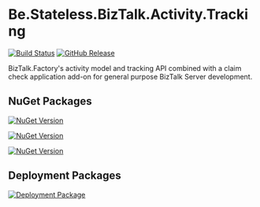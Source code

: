 ﻿# Be.Stateless.BizTalk.Activity.Tracking

[![Build Status](https://dev.azure.com/icraftsoftware/be.stateless/_apis/build/status/Be.Stateless.BizTalk.Activity.Tracking%20Manual%20Release?branchName=master)](https://dev.azure.com/icraftsoftware/be.stateless/_build/latest?definitionId=76&branchName=master)
[![GitHub Release](https://img.shields.io/github/v/release/icraftsoftware/Be.Stateless.BizTalk.Activity.Tracking?label=Release)](https://github.com/icraftsoftware/Be.Stateless.BizTalk.Activity.Tracking/releases/latest)

BizTalk.Factory's activity model and tracking API combined with a claim check application add-on for general purpose BizTalk Server development.

## NuGet Packages

[![NuGet Version](https://img.shields.io/nuget/v/Be.Stateless.BizTalk.Activity.Tracking.svg?label=Be.Stateless.BizTalk.Activity.Tracking&style=flat)](https://www.nuget.org/packages/Be.Stateless.BizTalk.Activity.Tracking/)

[![NuGet Version](https://img.shields.io/nuget/v/Be.Stateless.BizTalk.Claim.Check.Maps.svg?label=Be.Stateless.BizTalk.Claim.Check.Maps&style=flat)](https://www.nuget.org/packages/Be.Stateless.BizTalk.Claim.Check.Maps/)

[![NuGet Version](https://img.shields.io/nuget/v/Be.Stateless.BizTalk.Claim.Check.Schemas.svg?label=Be.Stateless.BizTalk.Claim.Check.Schemas&style=flat)](https://www.nuget.org/packages/Be.Stateless.BizTalk.Claim.Check.Schemas/)

## Deployment Packages

[![Deployment Package](https://img.shields.io/github/v/release/icraftsoftware/Be.Stateless.BizTalk.Activity.Tracking?label=Be.Stateless.BizTalk.Activity.Tracking.Deployment.zip&style=flat)](https://github.com/icraftsoftware/Be.Stateless.BizTalk.Activity.Tracking.Deployment/releases/latest/download/Be.Stateless.BizTalk.Activity.Tracking.Deployment.zip)
